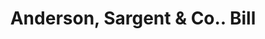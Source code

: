 ---
doi: 10.7916/D8ZS47P1
date_other: '1860'
date_other_textual: 1860-1869
form: printed ephemera
genre:
- Invoices
name:
- Anderson, Sargent & Co.
object_in_context_url: https://biggert.cul.columbia.edu/items/view/ave_biggert_01848
subject_hierarchical_geographic:
- Boston, Massachusetts, United States
subject_name:
- Anderson, Sargent & Co.
title: Anderson, Sargent & Co.. Bill
sort_title: Anderson, Sargent & Co.. Bill
call_number: ave_biggert_01848
coordinates:
- 42.35805555555556,-71.06361111111111
pid: ave_biggert_01848
identifiers: ave_biggert_01848
permalink: /biggert/ave_biggert_01848/
layout: iiif-image-page
---